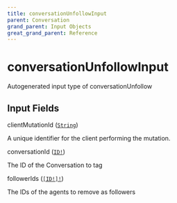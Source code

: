 ```yaml
---
title: conversationUnfollowInput
parent: Conversation
grand_parent: Input Objects
great_grand_parent: Reference
---
```


<h1>conversationUnfollowInput</h1>

Autogenerated input type of conversationUnfollow

<h2>Input Fields</h2>

<div class="field-entry ">
  <span id="client_mutation_id" class="field-name anchored">clientMutationId (<code><a href="/docs/reference/scalar/string">String</a></code>)</span>

  <div class="description-wrapper">
   <p>A unique identifier for the client performing the mutation.</p>

  </div>
</div>

<div class="field-entry ">
  <span id="conversation_id" class="field-name anchored">conversationId (<code><a href="/docs/reference/scalar/id">ID!</a></code>)</span>

  <div class="description-wrapper">
   <p>The ID of the Conversation to tag</p>

  </div>
</div>

<div class="field-entry ">
  <span id="follower_ids" class="field-name anchored">followerIds (<code><a href="/docs/reference/scalar/id">[ID!]!</a></code>)</span>

  <div class="description-wrapper">
   <p>The IDs of the agents to remove as followers</p>

  </div>
</div>

